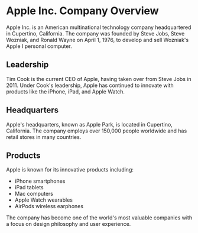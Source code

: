 # Apple Inc. Company Overview

Apple Inc. is an American multinational technology company headquartered in Cupertino, California. The company was founded by Steve Jobs, Steve Wozniak, and Ronald Wayne on April 1, 1976, to develop and sell Wozniak's Apple I personal computer.

## Leadership

Tim Cook is the current CEO of Apple, having taken over from Steve Jobs in 2011. Under Cook's leadership, Apple has continued to innovate with products like the iPhone, iPad, and Apple Watch.

## Headquarters

Apple's headquarters, known as Apple Park, is located in Cupertino, California. The company employs over 150,000 people worldwide and has retail stores in many countries.

## Products

Apple is known for its innovative products including:
- iPhone smartphones
- iPad tablets
- Mac computers
- Apple Watch wearables
- AirPods wireless earphones

The company has become one of the world's most valuable companies with a focus on design philosophy and user experience.